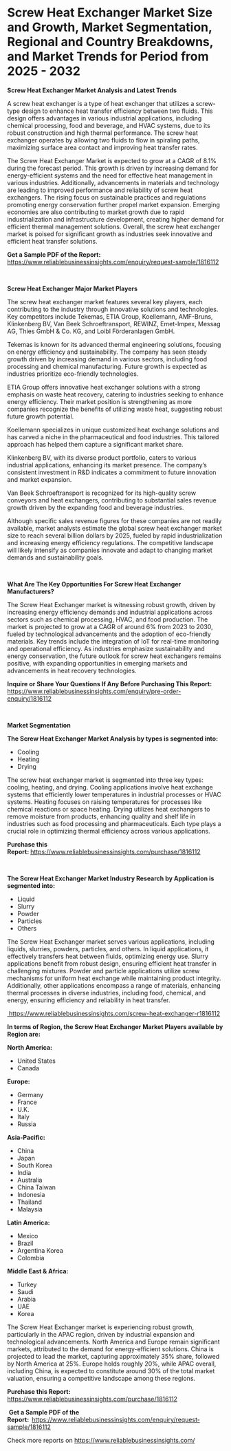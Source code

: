 <p><h1>Screw Heat Exchanger Market Size and Growth, Market Segmentation, Regional and Country Breakdowns, and Market Trends for Period from 2025 -  2032</h1></p><p><strong>Screw Heat Exchanger Market Analysis and Latest Trends</strong></p>
<p><p>A screw heat exchanger is a type of heat exchanger that utilizes a screw-type design to enhance heat transfer efficiency between two fluids. This design offers advantages in various industrial applications, including chemical processing, food and beverage, and HVAC systems, due to its robust construction and high thermal performance. The screw heat exchanger operates by allowing two fluids to flow in spiraling paths, maximizing surface area contact and improving heat transfer rates.</p><p>The Screw Heat Exchanger Market is expected to grow at a CAGR of 8.1% during the forecast period. This growth is driven by increasing demand for energy-efficient systems and the need for effective heat management in various industries. Additionally, advancements in materials and technology are leading to improved performance and reliability of screw heat exchangers. The rising focus on sustainable practices and regulations promoting energy conservation further propel market expansion. Emerging economies are also contributing to market growth due to rapid industrialization and infrastructure development, creating higher demand for efficient thermal management solutions. Overall, the screw heat exchanger market is poised for significant growth as industries seek innovative and efficient heat transfer solutions.</p></p>
<p><strong>Get a Sample PDF of the Report:&nbsp;</strong> <a href="https://www.reliablebusinessinsights.com/enquiry/request-sample/1816112?utm_campaign=2757&utm_medium=2&utm_source=Github&utm_content=ia&utm_term=10042025&utm_id=screw-heat-exchanger">https://www.reliablebusinessinsights.com/enquiry/request-sample/1816112</a></p>
<p>&nbsp;</p>
<p><strong>Screw Heat Exchanger Major Market Players</strong></p>
<p><p>The screw heat exchanger market features several key players, each contributing to the industry through innovative solutions and technologies. Key competitors include Tekemas, ETIA Group, Koellemann, AMF-Bruns, Klinkenberg BV, Van Beek Schroeftransport, REWINZ, Emet-Impex, Messag AG, Thies GmbH & Co. KG, and Loibl Förderanlagen GmbH.</p><p>Tekemas is known for its advanced thermal engineering solutions, focusing on energy efficiency and sustainability. The company has seen steady growth driven by increasing demand in various sectors, including food processing and chemical manufacturing. Future growth is expected as industries prioritize eco-friendly technologies.</p><p>ETIA Group offers innovative heat exchanger solutions with a strong emphasis on waste heat recovery, catering to industries seeking to enhance energy efficiency. Their market position is strengthening as more companies recognize the benefits of utilizing waste heat, suggesting robust future growth potential.</p><p>Koellemann specializes in unique customized heat exchange solutions and has carved a niche in the pharmaceutical and food industries. This tailored approach has helped them capture a significant market share.</p><p>Klinkenberg BV, with its diverse product portfolio, caters to various industrial applications, enhancing its market presence. The company’s consistent investment in R&D indicates a commitment to future innovation and market expansion.</p><p>Van Beek Schroeftransport is recognized for its high-quality screw conveyors and heat exchangers, contributing to substantial sales revenue growth driven by the expanding food and beverage industries.</p><p>Although specific sales revenue figures for these companies are not readily available, market analysts estimate the global screw heat exchanger market size to reach several billion dollars by 2025, fueled by rapid industrialization and increasing energy efficiency regulations. The competitive landscape will likely intensify as companies innovate and adapt to changing market demands and sustainability goals.</p></p>
<p>&nbsp;</p>
<p><strong>What Are The Key Opportunities For Screw Heat Exchanger Manufacturers?</strong></p>
<p><p>The Screw Heat Exchanger market is witnessing robust growth, driven by increasing energy efficiency demands and industrial applications across sectors such as chemical processing, HVAC, and food production. The market is projected to grow at a CAGR of around 6% from 2023 to 2030, fueled by technological advancements and the adoption of eco-friendly materials. Key trends include the integration of IoT for real-time monitoring and operational efficiency. As industries emphasize sustainability and energy conservation, the future outlook for screw heat exchangers remains positive, with expanding opportunities in emerging markets and advancements in heat recovery technologies.</p></p>
<p><strong>Inquire or Share Your Questions If Any Before Purchasing This Report:</strong> <a href="https://www.reliablebusinessinsights.com/enquiry/pre-order-enquiry/1816112?utm_campaign=2757&utm_medium=2&utm_source=Github&utm_content=ia&utm_term=10042025&utm_id=screw-heat-exchanger">https://www.reliablebusinessinsights.com/enquiry/pre-order-enquiry/1816112</a></p>
<p>&nbsp;</p>
<p><strong>Market Segmentation</strong></p>
<p><strong>The Screw Heat Exchanger Market Analysis by types is segmented into:</strong></p>
<p><ul><li>Cooling</li><li>Heating</li><li>Drying</li></ul></p>
<p><p>The screw heat exchanger market is segmented into three key types: cooling, heating, and drying. Cooling applications involve heat exchange systems that efficiently lower temperatures in industrial processes or HVAC systems. Heating focuses on raising temperatures for processes like chemical reactions or space heating. Drying utilizes heat exchangers to remove moisture from products, enhancing quality and shelf life in industries such as food processing and pharmaceuticals. Each type plays a crucial role in optimizing thermal efficiency across various applications.</p></p>
<p><strong>Purchase this Report:&nbsp;</strong><a href="https://www.reliablebusinessinsights.com/purchase/1816112?utm_campaign=2757&utm_medium=2&utm_source=Github&utm_content=ia&utm_term=10042025&utm_id=screw-heat-exchanger">https://www.reliablebusinessinsights.com/purchase/1816112</a></p>
<p>&nbsp;</p>
<p><strong>The Screw Heat Exchanger Market Industry Research by Application is segmented into:</strong></p>
<p><ul><li>Liquid</li><li>Slurry</li><li>Powder</li><li>Particles</li><li>Others</li></ul></p>
<p><p>The Screw Heat Exchanger market serves various applications, including liquids, slurries, powders, particles, and others. In liquid applications, it effectively transfers heat between fluids, optimizing energy use. Slurry applications benefit from robust design, ensuring efficient heat transfer in challenging mixtures. Powder and particle applications utilize screw mechanisms for uniform heat exchange while maintaining product integrity. Additionally, other applications encompass a range of materials, enhancing thermal processes in diverse industries, including food, chemical, and energy, ensuring efficiency and reliability in heat transfer.</p></p>
<p><a href="https://www.reliablebusinessinsights.com/screw-heat-exchanger-r1816112?utm_campaign=2757&utm_medium=2&utm_source=Github&utm_content=ia&utm_term=10042025&utm_id=screw-heat-exchanger">&nbsp;https://www.reliablebusinessinsights.com/screw-heat-exchanger-r1816112</a></p>
<p><strong>In terms of Region, the Screw Heat Exchanger Market Players available by Region are:</strong></p>
<p>
    <p> <strong> North America: </strong>
        <ul>
            <li>United States</li>
            <li>Canada</li>
        </ul>
        </p> 
    <p> <strong> Europe: </strong>
        <ul>
            <li>Germany</li>
            <li>France</li>
            <li>U.K.</li>
            <li>Italy</li>
            <li>Russia</li>
        </ul>
        </p> 
    <p> <strong> Asia-Pacific: </strong>
        <ul>
            <li>China</li>
            <li>Japan</li>
            <li>South Korea</li>
            <li>India</li>
            <li>Australia</li>
            <li>China Taiwan</li>
            <li>Indonesia</li>
            <li>Thailand</li>
            <li>Malaysia</li>
        </ul>
        </p> 
    <p> <strong> Latin America: </strong>
        <ul>
            <li>Mexico</li>
            <li>Brazil</li>
            <li>Argentina Korea</li>
            <li>Colombia</li>
        </ul>
        </p> 
    <p> <strong> Middle East & Africa: </strong>
        <ul>
            <li>Turkey</li>
            <li>Saudi</li>
            <li>Arabia</li>
            <li>UAE</li>
            <li>Korea</li>
        </ul>
    </p>
    </p>
<p><p>The Screw Heat Exchanger market is experiencing robust growth, particularly in the APAC region, driven by industrial expansion and technological advancements. North America and Europe remain significant markets, attributed to the demand for energy-efficient solutions. China is projected to lead the market, capturing approximately 35% share, followed by North America at 25%. Europe holds roughly 20%, while APAC overall, including China, is expected to constitute around 30% of the total market valuation, ensuring a competitive landscape among these regions.</p></p>
<p><strong>Purchase this Report: </strong><a href="https://www.reliablebusinessinsights.com/purchase/1816112?utm_campaign=2757&utm_medium=2&utm_source=Github&utm_content=ia&utm_term=10042025&utm_id=screw-heat-exchanger">https://www.reliablebusinessinsights.com/purchase/1816112</a></p>
<p>&nbsp;<strong>Get a Sample PDF of the Report:&nbsp;&nbsp;</strong><a href="https://www.reliablebusinessinsights.com/enquiry/request-sample/1816112?utm_campaign=2757&utm_medium=2&utm_source=Github&utm_content=ia&utm_term=10042025&utm_id=screw-heat-exchanger">https://www.reliablebusinessinsights.com/enquiry/request-sample/1816112</a></p>
<p><strong></strong></p>
<p>Check more reports on <a href="https://www.reliablebusinessinsights.com/?utm_campaign=2757&utm_medium=2&utm_source=Github&utm_content=ia&utm_term=10042025&utm_id=screw-heat-exchanger">https://www.reliablebusinessinsights.com/</a></p>